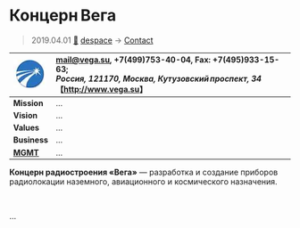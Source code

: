 # Концерн Вега
> 2019.04.01 [🚀](../../index/index.md) [despace](../index.md) → [Contact](../contact.md)

|[![](../f/contact/k/koncern_vega_logo1_thumb.webp)](../f/contact/k/koncern_vega_logo1.webp)|<mail@vega.su>, +7(499)753-40-04, Fax: +7(495)933-15-63;<br> *Россия, 121170, Москва, Кутузовский проспект, 34*<br> 【<http://www.vega.su>】|
|:-|:-|
|**Mission**|…|
|**Vision**|…|
|**Values**|…|
|**Business**|…|
|**[MGMT](../mgmt.md)**|…|

**Концерн радиостроения «Вега»** — разработка и создание приборов радиолокации наземного, авиационного и космического назначения.


<p style="page-break-after:always"> </p>

…
